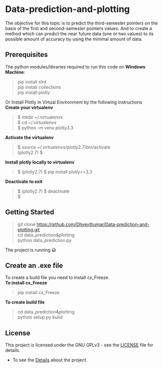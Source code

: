 # Data-prediction-and-plotting

The objective for this topic is to predict the third-semester pointers on the basis of the first and second-semester pointers values. And to create a method which can predict the near future data (one or two values) to its possible amount of accuracy by using the minimal amount of data.

## Prerequisites

The python modules/libraries required to run this code on **Windows Machine**:

> pip install xlrd <br />
> pip install collections <br />
> pip install plotly <br />

Or Install Plotly in Virtual Environment by the following instructions<br />
**Create your virtualenv**
> $ mkdir ~/.virtualenvs <br />
> $ cd ~/.virtualenvs <br />
> $ python -m venv plotly3.3 <br />

**Activate the virtualenv**
> $ source ~/.virtualenvs/plotly2.7/bin/activate <br />
> (plotly2.7) $ <br />

**Install plotly locally to virtualenv**
> $ (plotly2.7) $ pip install plotly==3.3 <br />

**Deactivate to exit**
> $ (plotly2.7) $ deactivate <br />
> $ <br />

## Getting Started

> git clone https://github.com/Dhyeythumar/Data-prediction-and-plotting.git <br />
> cd data_prediction&plotting <br />
> python data_prediction.py <br />

The project is running :smiley: <br />

## Create an .exe file

To create a build file you need to install cx_Freeze. <br />
**To install cx_Freeze**
> pip install cx_Freeze <br />

**To create build file**
> cd data_prediction&plotting <br />
> python setup.py build <br />

## License

This project is licensed under the GNU GPLv3 - see the [LICENSE](/LICENSE) file for details.<br />

- To see the [Details](/data_prediction&plotting/README.md) about the project.
